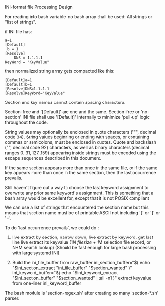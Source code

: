 
INI-format file Processing Design

For reading into bash variable, no bash array shall be used: All strings
or "list of strings".

if INI file has:

    a=1
    [Default]
     b = 1
    [Resolve]
        DNS = 1.1.1.1
    KeyWord = "KeyValue"

then normalized string array gets compacted like this:

    [Default]a=1
    [Default]b=1
    [Resolve]DNS=1.1.1.1
    [Resolve]KeyWord="KeyValue"

Section and key names cannot contain spacing characters.

Section-free and '[Default]' are one and the same.  Section-free
or 'no-section' INI file shall use '[Default]' internally
to minimize 'pull-up' logic throughout the code.

String values may optionally be enclosed in quote 
characters (""", decimal code 34). String values 
beginning or ending with spaces, or containing commas 
or semicolons, must be enclosed in quotes. Quote and 
backslash ("\", decimal code 92) characters, as well 
as binary characters (decimal ranges 0..31, 127..159) 
appearing inside strings must be encoded using the 
escape sequences described in this document.

If the same section appears more than once in the 
same file, or if the same key appears more than once 
in the same section, then the last occurrence prevails.

Still haven't figure out a way to choose the last 
keyword assignment to overwrite any prior same 
keyword's assignment.  This is something that a bash 
array would be excellent for, except that it is not 
POSIX compliant

We can use a list of strings that encountered the section name
but this means that section name must be of printable ASCII
not including '[' or ']' or '='.

To do 'last occurrence prevails', we could do :

  1.  live extract by section, narrow down, 
      live extract by keyword, get last line
      live extract its keyvalue
      (1*N filesize + 1*M selection file record, or N+M search lookup)
      (Should be fast enough for large bash processing with large systemd INI)

  2.  Build the ini_file_buffer from raw_buffer
      ini_section_buffer="$( echo "$ini_section_extract "ini_file_buffer" "$section_wanted" )"
      ini_keyword_buffer="$( echo "$ini_keyword_extract "$ini_section_buffer" "$section_wanted" | tail -n1 )"
      extract keyvalue from one-liner ini_keyword_buffer


The bash module is 'section-regex.sh' after creating so many 'section-*.sh'
parser.
